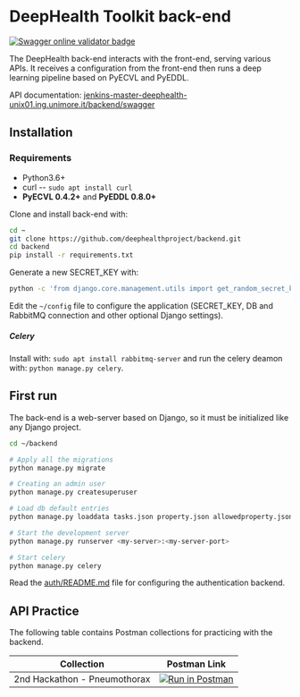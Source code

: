# DeepHealth Toolkit back-end

[<img src="https://validator.swagger.io/validator?url=https://jenkins-master-deephealth-unix01.ing.unimore.it/backend/swagger?format=openapi" alt="Swagger online validator badge">](https://jenkins-master-deephealth-unix01.ing.unimore.it/backend/swagger)

The DeepHealth back-end interacts with the front-end, serving various APIs. It receives a configuration from the front-end then runs a deep learning pipeline based on PyECVL and PyEDDL.

API documentation: [jenkins-master-deephealth-unix01.ing.unimore.it/backend/swagger](https://jenkins-master-deephealth-unix01.ing.unimore.it/backend/swagger)

## Installation

### Requirements
- Python3.6+
- curl -- `sudo apt install curl`
- **PyECVL 0.4.2+** and **PyEDDL 0.8.0+**

Clone and install back-end with:

```bash
cd ~
git clone https://github.com/deephealthproject/backend.git
cd backend
pip install -r requirements.txt
```
Generate a new SECRET_KEY with:

```bash
python -c 'from django.core.management.utils import get_random_secret_key;print(get_random_secret_key())'
```

Edit the `~/config` file to configure the application (SECRET_KEY, DB and RabbitMQ connection and other optional Django settings).

##### Celery
Install with: `sudo apt install rabbitmq-server` 
and run the celery deamon with: `python manage.py celery`.

## First run

The back-end is a web-server based on Django, so it must be initialized like any Django project.


```bash
cd ~/backend

# Apply all the migrations
python manage.py migrate

# Creating an admin user
python manage.py createsuperuser

# Load db default entries
python manage.py loaddata tasks.json property.json allowedproperty.json dataset.json model.json auth.json

# Start the development server
python manage.py runserver <my-server>:<my-server-port>

# Start celery
python manage.py celery
```

Read the [auth/README.md](auth/README.md) file for configuring the authentication backend.

## API Practice

The following table contains Postman collections for practicing with the backend.

| Collection | Postman Link |
|:---:|:---:|
| 2nd Hackathon - Pneumothorax | [![Run in Postman](https://run.pstmn.io/button.svg)](https://app.getpostman.com/run-collection/71cdc7dda0505b4be84c) |

